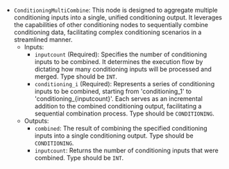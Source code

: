 - `ConditioningMultiCombine`: This node is designed to aggregate multiple conditioning inputs into a single, unified conditioning output. It leverages the capabilities of other conditioning nodes to sequentially combine conditioning data, facilitating complex conditioning scenarios in a streamlined manner.
    - Inputs:
        - `inputcount` (Required): Specifies the number of conditioning inputs to be combined. It determines the execution flow by dictating how many conditioning inputs will be processed and merged. Type should be `INT`.
        - `conditioning_i` (Required): Represents a series of conditioning inputs to be combined, starting from 'conditioning_1' to 'conditioning_{inputcount}'. Each serves as an incremental addition to the combined conditioning output, facilitating a sequential combination process. Type should be `CONDITIONING`.
    - Outputs:
        - `combined`: The result of combining the specified conditioning inputs into a single conditioning output. Type should be `CONDITIONING`.
        - `inputcount`: Returns the number of conditioning inputs that were combined. Type should be `INT`.

